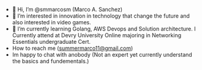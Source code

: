 - 👋 Hi, I’m @smmarcosm (Marco A. Sanchez)
- 👀 I’m interested in innovation in technology that change the future and also interested in video games.
- 🌱 I’m currently learning Golang, AWS Devops and Solution architecture. I Currently attend at Devry University Online majoring in Networking Essentials undergraduate Cert.
- How to reach me (summermarco11@gmail.com)
- Im happy to chat with anobody (Not an expert yet currently understand the basics and fundementals.)
<!---
smmarcosm/smmarcosm is a ✨ special ✨ repository because its `README.md` (this file) appears on your GitHub profile.
You can click the Preview link to take a look at your changes.
--->
